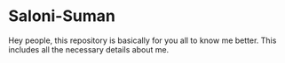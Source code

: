 # Saloni-Suman
Hey people, this repository is basically for you all to know me better. This includes all the necessary details about me.
